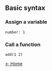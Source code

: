 ## Basic syntax

### Assign a variable

```
number: 1
```

### Call a function

```
add(1 2)
```

[← Home](#home)
